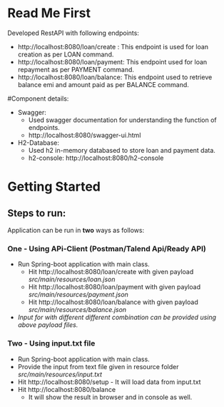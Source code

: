 # Read Me First
Developed RestAPI with following endpoints:
* http://localhost:8080/loan/create : This endpoint is used for loan creation as per LOAN command.
* http://localhost:8080/loan/payment: This endpoint used for loan repayment as per PAYMENT command.
* http://localhost:8080/loan/balance: This endpoint used to retrieve balance emi and amount paid as per BALANCE command.

#Component details:
   * Swagger:
     * Used swagger documentation for understanding the function of endpoints.
     * http://localhost:8080/swagger-ui.html
   * H2-Database:
     * Used h2 in-memory databased to store loan and payment data.
     * h2-console: http://localhost:8080/h2-console
# Getting Started
## Steps to run:
Application can be run in **two** ways as follows:
### One - Using APi-Client (Postman/Talend Api/Ready API) 
* Run Spring-boot application with main class.
    * Hit http://localhost:8080/loan/create with given payload _src/main/resources/loan.json_
    * Hit http://localhost:8080/loan/payment with given payload _src/main/resources/payment.json_
    * Hit http://localhost:8080/loan/balance with given payload _src/main/resources/balance.json_
* _Input for with different different combination can be provided using above payload files._

### Two - Using input.txt file 
* Run Spring-boot application with main class.
* Provide the input from text file given in resource folder _src/main/resources/input.txt_
* Hit http://localhost:8080/setup - It will load data from input.txt
* Hit http://localhost:8080/balance 
    * It will show the result in browser and in console as well.
    

